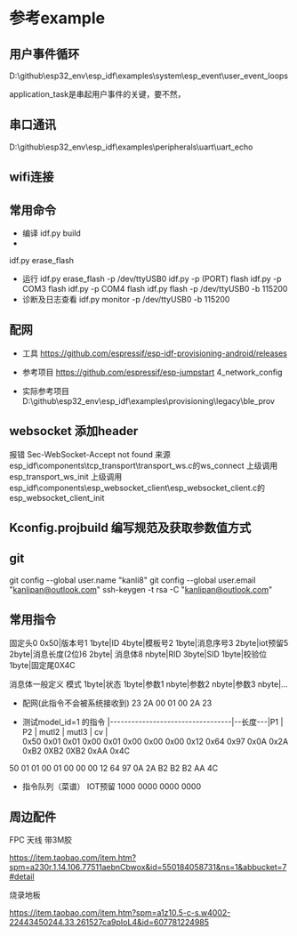 # 参考example


## 用户事件循环
D:\github\esp32_env\esp_idf\examples\system\esp_event\user_event_loops

application_task是串起用户事件的关键，要不然，


## 串口通讯
D:\github\esp32_env\esp_idf\examples\peripherals\uart\uart_echo


## wifi连接

## 常用命令
- 编译
idf.py build
-
idf.py erase_flash 
- 运行
idf.py erase_flash -p /dev/ttyUSB0
idf.py -p (PORT) flash
idf.py -p COM3 flash
idf.py -p COM4 flash
idf.py flash -p /dev/ttyUSB0 -b 115200
- 诊断及日志查看
idf.py monitor -p /dev/ttyUSB0 -b 115200

## 配网

- 工具
https://github.com/espressif/esp-idf-provisioning-android/releases
- 参考项目
https://github.com/espressif/esp-jumpstart
 4_network_config

- 实际参考项目
D:\github\esp32_env\esp_idf\examples\provisioning\legacy\ble_prov


## websocket 添加header
报错 Sec-WebSocket-Accept not found
来源 esp_idf\components\tcp_transport\transport_ws.c的ws_connect
上级调用esp_transport_ws_init
上级调用esp_idf\components\esp_websocket_client\esp_websocket_client.c的esp_websocket_client_init





## Kconfig.projbuild 编写规范及获取参数值方式


## git
git config --global user.name "kanli8"
git config --global user.email "kanlipan@outlook.com"
ssh-keygen -t rsa -C "kanlipan@outlook.com"


 ## 常用指令

固定头0 0x50|版本号1 1byte|ID 4byte|模板号2 1byte|消息序号3 2byte|iot预留5 2byte|消息长度(2位)6 2byte|
消息体8 nbyte|RID 3byte|SID 1byte|校验位 1byte|固定尾0X4C

消息体一般定义
模式 1byte|状态 1byte|参数1 nbyte|参数2 nbyte|参数3 nbyte|...

- 配网(此指令不会被系统接收到)
23 2A 00 01 00 2A 23

- 测试model_id=1 的指令
|----------------------------------|--长度---|P1 | P2  | mutl2   |  mutl3    | cv |  
0x50 0x01 0x01 0x00 0x01 0x00 0x00 0x00 0x12 0x64 0x97 0x0A 0x2A 0xB2 0XB2 0XB2 0xAA 0x4C

50 01 01 00 01 00 00 00 12 64 97 0A 2A B2 B2 B2 AA 4C
                  

- 指令队列（菜谱）
IOT预留
1000 0000 0000 0000







## 周边配件

FPC 天线 带3M胶

https://item.taobao.com/item.htm?spm=a230r.1.14.106.77511aebnCbwox&id=550184058731&ns=1&abbucket=7#detail



烧录地板

https://item.taobao.com/item.htm?spm=a1z10.5-c-s.w4002-22443450244.33.261527ca9pIoL4&id=607781224985